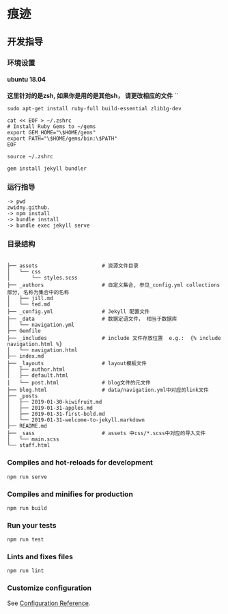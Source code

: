 # 痕迹

## 开发指导


### 环境设置


#### ubuntu 18.04
**这里针对的是zsh, 如果你是用的是其他sh， 请更改相应的文件**
``
```commandline
sudo apt-get install ruby-full build-essential zlib1g-dev 

cat << EOF > ~/.zshrc
# Install Ruby Gems to ~/gems
export GEM_HOME="\$HOME/gems" 
export PATH="\$HOME/gems/bin:\$PATH" 
EOF 

source ~/.zshrc 

gem install jekyll bundler
```

### 运行指导

```text
-> pwd
zwidny.github.
-> npm install
-> bundle install
-> bundle exec jekyll serve

```

### 目录结构
```text

├── assets                     # 资源文件目录
│   └── css
│       └── styles.scss
├── _authors                   # 自定义集合, 参见_config.yml collections部分, 名称为集合中的名称
│   ├── jill.md
│   └── ted.md
├── _config.yml                # Jekyll 配置文件
├── _data                      # 数据定语文件， 相当于数据库
│   └── navigation.yml
├── Gemfile
├── _includes                  # include 文件存放位置  e.g.:  {% include navigation.html %}
│   └── navigation.html
├── index.md
├── _layouts                   # layout模板文件
│   ├── author.html
│   ├── default.html
│   └── post.html              # blog文件的元文件
├── blog.html                  # data/navigation.yml中对应的link文件
├── _posts  
│   ├── 2019-01-30-kiwifruit.md
│   ├── 2019-01-31-apples.md
│   ├── 2019-01-31-first-bold.md
│   └── 2019-01-31-welcome-to-jekyll.markdown
├── README.md
├── _sass                      # assets 中css/*.scss中对应的导入文件
│   └── main.scss
└── staff.html

```


### Compiles and hot-reloads for development
```
npm run serve
```

### Compiles and minifies for production
```
npm run build
```

### Run your tests
```
npm run test
```

### Lints and fixes files
```
npm run lint
```

### Customize configuration
See [Configuration Reference](https://cli.vuejs.org/config/).
